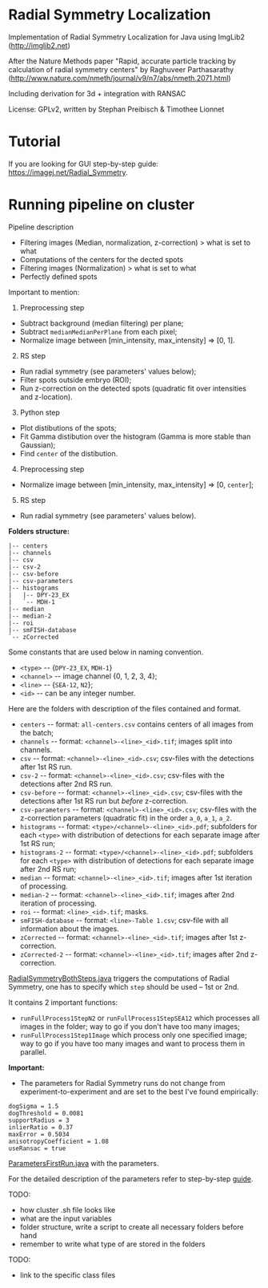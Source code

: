 # Radial Symmetry Localization
Implementation of Radial Symmetry Localization for Java using ImgLib2 (http://imglib2.net)

After the Nature Methods paper "Rapid, accurate particle tracking by calculation of radial symmetry centers" by Raghuveer Parthasarathy (http://www.nature.com/nmeth/journal/v9/n7/abs/nmeth.2071.html)

Including derivation for 3d + integration with RANSAC

License: GPLv2, written by Stephan Preibisch & Timothee Lionnet

# Tutorial 

If you are looking for GUI step-by-step guide: https://imagej.net/Radial_Symmetry.

# Running pipeline on cluster 

Pipeline description 
- Filtering images (Median, normalization, z-correction) > what is set to what
- Computations of the centers for the dected spots
- Filtering images (Normalization) > what is set to what
- Perfectly defined spots


Important to mention:

1. Preprocessing step
- Subtract background (median filtering) per plane;
- Subtract `medianMedianPerPlane` from each pixel;
- Normalize image between [min_intensity, max_intensity] => [0, 1].

2. RS step 
- Run radial symmetry (see parameters' values below);
- Filter spots outside embryo (ROI);
- Run z-correction on the detected spots (quadratic fit over intensities and z-location).

3. Python step
- Plot distibutions of the spots;
- Fit Gamma distibution over the histogram (Gamma is more stable than Gaussian);
- Find `center` of the distibution. 

4. Preprocessing step
- Normalize image between [min_intensity, max_intensity] => [0, `center`];

5. RS step
- Run radial symmetry (see parameters' values below).

**Folders structure:**

```
|-- centers
|-- channels
|-- csv
|-- csv-2
|-- csv-before
|-- csv-parameters
|-- histograms
|   |-- DPY-23_EX
|   `-- MDH-1
|-- median
|-- median-2
|-- roi
|-- smFISH-database
`-- zCorrected
```

Some constants that are used below in naming convention.

- `<type>` -- {`DPY-23_EX`, `MDH-1`}
- `<channel>` -- image channel {0, 1, 2, 3, 4};
- `<line>` -- {`SEA-12`, `N2`};
- `<id>` -- can be any integer number.

Here are the folders with description of the files contained and format.

- `centers` -- format: `all-centers.csv` contains centers of all images from the batch; 
- `channels` -- format: `<channel>-<line>_<id>.tif`; images split into channels.
- `csv` -- format: `<channel>-<line>_<id>.csv`; csv-files with the detections after 1st RS run.
- `csv-2` -- format: `<channel>-<line>_<id>.csv`; csv-files with the detections after 2nd RS run.
- `csv-before` -- format: `<channel>-<line>_<id>.csv`; csv-files with the detections after 1st RS run but _before_ z-correction.
- `csv-parameters` -- format: `<channel>-<line>_<id>.csv`; csv-files with the z-correction parameters (quadratic fit) in the order `a_0`, `a_1`, `a_2`.
- `histograms` -- format: `<type>/<channel>-<line>_<id>.pdf`; subfolders for each `<type>` with distribution of detections for each separate image after 1st RS run;
- `histograms-2` -- format: `<type>/<channel>-<line>_<id>.pdf`; subfolders for each `<type>` with distribution of detections for each separate image after 2nd RS run;
- `median` -- format: `<channel>-<line>_<id>.tif`; images after 1st iteration of processing.
- `median-2` -- format: `<channel>-<line>_<id>.tif`; images after 2nd iteration of processing.
- `roi` -- format: `<line>_<id>.tif`; masks.
- `smFISH-database` -- format: `<line>-Table 1.csv`; csv-file with all information about the images. 
- `zCorrected` -- format: `<channel>-<line>_<id>.tif`; images after 1st z-correction.
- `zCorrected-2` -- format: `<channel>-<line>_<id>.tif`; images after 2nd z-correction.

[RadialSymmetryBothSteps.java](https://github.com/PreibischLab/RadialSymmetryLocalization/blob/intron-cluster/src/main/java/cluster/radial/symmetry/process/RadialSymmetryBothSteps.java ) triggers the computations of Radial Symmetry, one has to specify which `step` should be used – 1st or 2nd.   

It contains 2 important functions: 

- `runFullProcess1StepN2` or `runFullProcess1StepSEA12` which processes all images in the folder; way to go if you don't have too many images;
- `runFullProcess1Step1Image` which process only one specified image; way to go if you have too many images and want to process them in parallel.

**Important:**
- The parameters for Radial Symmetry runs do not change from experiment-to-experiment and are set to the best I've found empirically: 

```
dogSigma = 1.5
dogThreshold = 0.0081
supportRadius = 3
inlierRatio = 0.37
maxError = 0.5034
anisotropyCoefficient = 1.08
useRansac = true		
```

[ParametersFirstRun.java](https://github.com/PreibischLab/RadialSymmetryLocalization/blob/intron-cluster/src/main/java/cluster/radial/symmetry/process/parameters/ParametersFirstRun.java) with the parameters.

For the detailed description of the parameters refer to step-by-step [guide](https://imagej.net/Radial_Symmetry#Detailed_Tutorial).


TODO:
- how cluster .sh file looks like
- what are the input variables 
- folder structure, write a script to create all necessary folders before hand
- remember to write what type of are stored in the folders 

TODO:
- link to the specific class files  